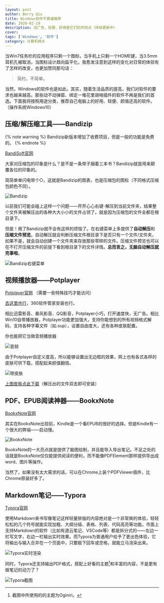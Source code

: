 ```yaml
---
layout: post
author: Berry Qiu
title: Windows软件不靠谱推荐
date: 2020-02-19
description: 没广告、轻便、好用是它们的共同点（持续更新中）
cover: 
tags: ['Windows', '软件']
category: 计算机相关
---
```


当Win7任务栏的应用程序只剩一个图标，当手机上只剩一个HOME键，当3.5mm耳机孔被取消，当图标设计趋向扁平化，我愈发注意到这样的变化对日常的体验有了怎样的改变，也更加赞同那句话：

> 简约，不简单。

当然，Windows的软件也是如此。其实，随着生活品质的提高，我们对软件的要求也越来越高。那些动不动弹窗、绑定一堆花里胡哨插件的软件不再是我们的首选。下面我将按照用途分类，推荐自己电脑上的好用、轻便、颜值还高的软件。（操作系统Windows10）

## 压缩/解压缩工具——Bandizip

{% note warning %}
Bandizip新版本增加了收费项目，但是一般的功能是免费的。
{% endnote %}

[BandiSoft官网](http://www.bandisoft.com/)

大家对压缩包的印象是什么？是不是一条带子捆着三本书？Bandizip就是用来颠覆各位的印象的。

简简单单闪电带个○，这就是Bandizip的图表，也是压缩包的图标（不同格式压缩包颜色不同）。

![Bandizip](https://gitee.com/qiutongxue/blog-images/raw/master/img/20200226184131.png)

以前我们可能会碰上这样一个问题——开开心心右键-解压到当前文件夹，结果整个文件夹被解压出的各种大大小小的文件占领了。就是因为压缩包的文件全都在根目录下。

但是！用了Bandizip就不会有这样的烦恼了。在右键菜单上多提供了**自动解压**和**压缩文件预览**。自动解压就会判断压缩文件根目录下是否只有一个文件/文件夹，如果不是，就会自动创建一个文件夹来存放那些零碎的文件。压缩文件预览也可以在不打开压缩文件的前提下看到根目录下的文件详情。**总而言之，无脑自动解压就完事啦**。

![Bandizip右键菜单](https://gitee.com/qiutongxue/blog-images/raw/master/img/20200226180707.png)

## 视频播放器——Potplayer

[Potplayer官网](https://potplayer.daum.net/) （需要一些特殊技巧才能访问）

[去这里也行](https://potplayer.org/)，360软件管家安装也行。

相比迅雷影音、暴风影音、QQ影音，Potplayer小巧，打开速度快，无广告。相比Win10自带播放器，Potplayer功能更加强大，支持你能想到的所有视频格式解码、支持各种字幕文件（如.sup），设置自由度大，还有各种皮肤配置。

你也能把它当做音频播放器

![音频](https://gitee.com/qiutongxue/blog-images/raw/master/img/20200226184245.png)

由于Potplayer自定义度高，所以能够设置出无边框的效果，网上也有各式各样的皮肤可供下载，搭配起来颜值翻倍。

![带皮肤](https://gitee.com/qiutongxue/blog-images/raw/master/img/20200226190705.png)

[上图皮肤点此下载](https://daumpotplayer.com/wp-content/uploads/2014/11/potplayer_skin__thesimplething_2_0_by_flydonkey-d7cd80g.zip)（解压出的文件双击即可安装）

## PDF、EPUB阅读神器——BookxNote

[BookxNote官网](http://www.bookxnote.com/)

其实在BookxNote出现前，Kindle是一个看EPUB的很好的选择。但是Kindle有一个很大的弊端——启动慢。

![BookxNote](https://gitee.com/qiutongxue/blog-images/raw/master/img/20200226173624.png)

BookxNote的一大亮点就是提供了脑图绘制，并且能导入导出笔记。不足之处的话就是BookxNote仅仅能提供阅读的便利，而不能像PDFElement那样提供导出成word、图片等操作。

当然了，如果没有太大需求的话，可以在Chrome上装个PDFViewer插件，比Chrome原装好多了。

## Markdown笔记——Typora

[Typora官网](https://www.typora.io/)

使用Markdown来书写像笔记这样轻量排版的内容绝对是一个非常爽的体验，轻轻松松的几个符号就能实现加粗、大纲分级、表格、列表、代码高亮等功能。市面上支持Markdown的软件（比如有道云笔记、VSCode等）都是拆分式的——左边一栏写文字，右边一栏输出实时效果。而Typora为普通用户给予了更出色体验，它将输出与输入合并在一个页面中，只要敲下回车或空格，就能立马渲染出来。

![Typora实时渲染](https://gitee.com/qiutongxue/blog-images/raw/master/img/20200228212905.gif)

同时，Typora还支持输出PDF格式，搭配上好看的主题[^1]和丰富的内容，不是更有做笔记的动力了？

![Typora截图](https://gitee.com/qiutongxue/blog-images/raw/master/img/20200226175819.png)

[^1]:截图中所使用的的主题为Oginiri。
